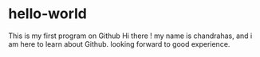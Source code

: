 # hello-world
This is my first program on Github
Hi there ! my name is chandrahas, and i am here to learn about Github. looking forward to good experience.
